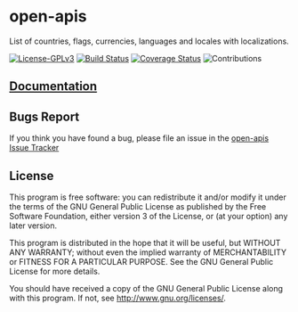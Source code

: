 # open-apis
List of countries, flags, currencies, languages and locales with localizations.

[![License-GPLv3](https://img.shields.io/badge/License-GPLv3-blue.svg?style=flat)](https://www.gnu.org/licenses/gpl.html)
[![Build Status](https://travis-ci.com/jereztech/open-apis.svg?branch=master)](https://travis-ci.com/jereztech/open-apis)
[![Coverage Status](https://coveralls.io/repos/github/jereztech/open-apis/badge.svg?branch=master)](https://coveralls.io/github/jereztech/open-apis?branch=master)
![Contributions](https://img.shields.io/badge/contributions-welcome-brightgreen.svg?style=flat)

## [Documentation](https://jereztech.github.io/open-apis/doc/com/jereztech/openapis/v1/ws/AbstractRestController.html#findAllMapping(java.lang.Integer,java.lang.Integer,java.lang.String,java.lang.String,java.lang.String))

## Bugs Report
If you think you have found a bug, please file an issue in the [open-apis Issue Tracker](https://github.com/jereztech/open-apis/issues)

## License
This program is free software: you can redistribute it and/or modify
it under the terms of the GNU General Public License as published by
the Free Software Foundation, either version 3 of the License, or
(at your option) any later version.

This program is distributed in the hope that it will be useful,
but WITHOUT ANY WARRANTY; without even the implied warranty of
MERCHANTABILITY or FITNESS FOR A PARTICULAR PURPOSE.  See the
GNU General Public License for more details.

You should have received a copy of the GNU General Public License
along with this program.  If not, see <http://www.gnu.org/licenses/>.
